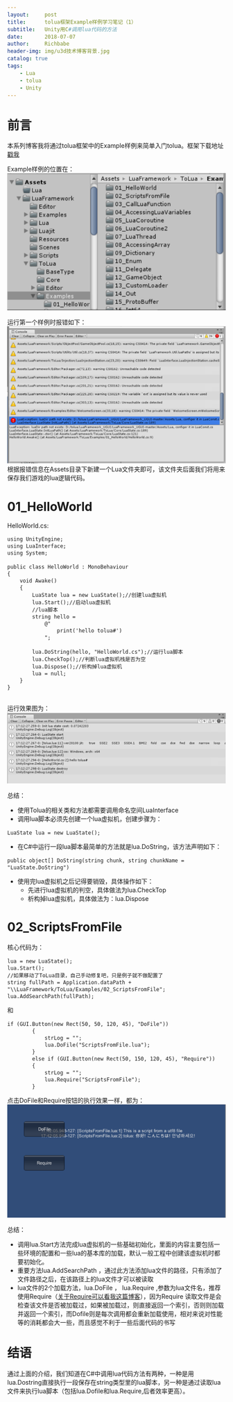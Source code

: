 ```yaml
---
layout:     post
title:      tolua框架Example样例学习笔记（1）
subtitle:   Unity用C#调用lua代码的方法
date:       2018-07-07
author:     Richbabe
header-img: img/u3d技术博客背景.jpg
catalog: true
tags:
    - Lua
    - tolua
    - Unity
---
```

# 前言
本系列博客我将通过tolua框架中的Example样例来简单入门tolua。框架下载地址[戳我](https://github.com/jarjin/LuaFramework_UGUI)

Example样例的位置在：
![image](https://github.com/Richbabe/Richbabe.github.io/blob/master/img/tolua/Example/toLuaExample%E7%9B%AE%E5%BD%95.png?raw=true)

运行第一个样例时报错如下：
![image](https://github.com/Richbabe/Richbabe.github.io/blob/master/img/tolua/Example/%E6%B2%A1%E6%9C%89Lua%E6%96%87%E4%BB%B6%E5%A4%B9%E6%8A%A5%E9%94%99.png?raw=true)
根据报错信息在Assets目录下新建一个Lua文件夹即可，该文件夹后面我们将用来保存我们游戏的lua逻辑代码。

# 01_HelloWorld
HelloWorld.cs:

```
using UnityEngine;
using LuaInterface;
using System;

public class HelloWorld : MonoBehaviour
{
    void Awake()
    {
        LuaState lua = new LuaState();//创建lua虚拟机
        lua.Start();//启动lua虚拟机
        //lua脚本
        string hello =
            @"                
                print('hello tolua#')                                  
            ";
        
        lua.DoString(hello, "HelloWorld.cs");//运行lua脚本
        lua.CheckTop();//判断lua虚拟机栈是否为空
        lua.Dispose();//析构掉lua虚拟机
        lua = null;
    }
}


```
运行效果图为：
![image](https://github.com/Richbabe/Richbabe.github.io/blob/master/img/tolua/Example/01.png?raw=true)

总结：
* 使用Tolua的相关类和方法都需要调用命名空间LuaInterface
* 调用lua脚本必须先创建一个lua虚拟机，创建步骤为：

```
LuaState lua = new LuaState();
```
* 在C#中运行一段lua脚本最简单的方法就是lua.DoString，该方法声明如下：

```
public object[] DoString(string chunk, string chunkName = "LuaState.DoString")
```
* 使用完lua虚拟机之后记得要销毁，具体操作如下：
    * 先进行lua虚拟机的判空，具体做法为lua.CheckTop 
    * 析构掉lua虚拟机，具体做法为：lua.Dispose

# 02_ScriptsFromFile
核心代码为：
```
lua = new LuaState();                
lua.Start();        
//如果移动了ToLua目录，自己手动修复吧，只是例子就不做配置了
string fullPath = Application.dataPath + "\\LuaFramework/ToLua/Examples/02_ScriptsFromFile";
lua.AddSearchPath(fullPath);
```
和

```
if (GUI.Button(new Rect(50, 50, 120, 45), "DoFile"))
        {
            strLog = "";
            lua.DoFile("ScriptsFromFile.lua");                        
        }
        else if (GUI.Button(new Rect(50, 150, 120, 45), "Require"))
        {
            strLog = "";            
            lua.Require("ScriptsFromFile");            
        }

```
点击DoFile和Require按钮的执行效果一样，都为：
![image](https://github.com/Richbabe/Richbabe.github.io/blob/master/img/tolua/Example/02.png?raw=true)

总结：
* 调用lua.Start方法完成lua虚拟机的一些基础初始化，里面的内容主要包括一些环境的配置和一些lua的基本库的加载，默认一般工程中创建该虚拟机时都要初始化。
* 重要方法lua.AddSearchPath ，通过此方法添加lua文件的路径，只有添加了文件路径之后，在该路径上的lua文件才可以被读取
* lua文件的2个加载方法，lua.DoFile ， lua.Require  ,参数为lua文件名，推荐使用Require（[关于Require可以看我这篇博客](http://richbabe.top/2018/07/05/Lua-%E5%AD%A6%E4%B9%A0%E7%AC%94%E8%AE%B0-%E4%BA%8C/)），因为Require 读取文件是会检查该文件是否被加载过，如果被加载过，则直接返回一个索引，否则则加载并返回一个索引，而Dofile则是每次调用都会重新加载使用，相对来说对性能等的消耗都会大一些，而且感觉不利于一些后面代码的书写

# 结语
通过上面的介绍，我们知道在C#中调用lua代码方法有两种，一种是用lua.Dostring直接执行一段保存在string类型里的lua脚本，另一种是通过读取lua文件来执行lua脚本（包括lua.Dofile和lua.Require,后者效率更高）。

